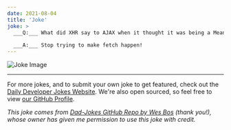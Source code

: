 ```yaml
---
date: 2021-08-04
title: 'Joke'
joke: >
  ___Q:___ What did XHR say to AJAX when it thought it was being a Mean Girl?
  
  ___A:___ Stop trying to make fetch happen!
---
```



![Joke Image](https://private.xtrp.io/projects/DailyDeveloperJokes/public_image_server/images/5e125969479bf.png)

---

For more jokes, and to submit your own joke to get featured, check out the [Daily Developer Jokes Website](https://dailydeveloperjokes.github.io/). We're also open sourced, so feel free to view [our GitHub Profile](https://github.com/dailydeveloperjokes).


_This joke comes from [Dad-Jokes GitHub Repo by Wes Bos](https://github.com/wesbos/dad-jokes) (thank you!), whose owner has given me permission to use this joke with credit._

<!--
Joke text:
**Q:** What did XHR say to AJAX when it thought it was being a Mean Girl?

**A:** Stop trying to make fetch happen!
 -->


